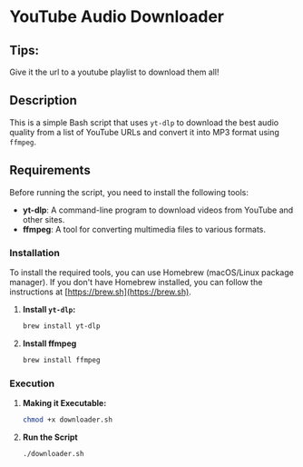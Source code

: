 # YouTube Audio Downloader

## Tips:
Give it the url to a youtube playlist to download them all!


## Description

This is a simple Bash script that uses `yt-dlp` to download the best audio quality from a list of YouTube URLs and convert it into MP3 format using `ffmpeg`.

## Requirements

Before running the script, you need to install the following tools:

- **yt-dlp**: A command-line program to download videos from YouTube and other sites.
- **ffmpeg**: A tool for converting multimedia files to various formats.

### Installation

To install the required tools, you can use Homebrew (macOS/Linux package manager). If you don't have Homebrew installed, you can follow the instructions at [https://brew.sh](https://brew.sh).

1. **Install `yt-dlp`:**

   ```bash
   brew install yt-dlp


2. **Install ffmpeg**

   ```bash
   brew install ffmpeg


### Execution

1. **Making it Executable:**
   
   ```bash
   chmod +x downloader.sh

2. **Run the Script**

   ```bash
   ./downloader.sh